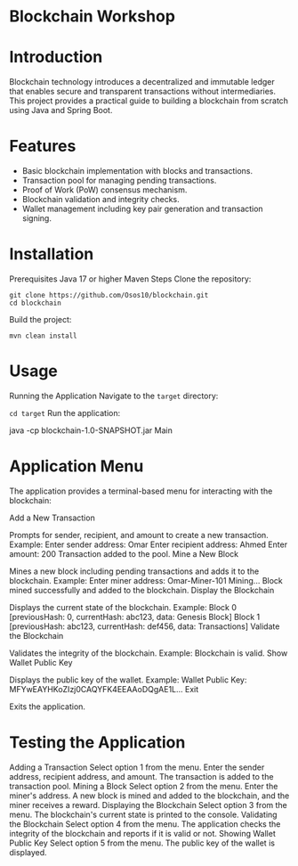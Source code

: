 # Blockchain Workshop
# Introduction
Blockchain technology introduces a decentralized and immutable ledger that enables secure and transparent transactions without intermediaries. This project provides a practical guide to building a blockchain from scratch using Java and Spring Boot.

# Features
* Basic blockchain implementation with blocks and transactions.
* Transaction pool for managing pending transactions.
* Proof of Work (PoW) consensus mechanism.
* Blockchain validation and integrity checks.
* Wallet management including key pair generation and transaction signing.
# Installation
Prerequisites
Java 17 or higher
Maven
Steps
Clone the repository:

```
git clone https://github.com/Osos10/blockchain.git
cd blockchain
```
Build the project:
```
mvn clean install
```
# Usage
Running the Application
Navigate to the `target` directory:

`cd target`
Run the application:

java -cp blockchain-1.0-SNAPSHOT.jar Main
# Application Menu
The application provides a terminal-based menu for interacting with the blockchain:

Add a New Transaction

Prompts for sender, recipient, and amount to create a new transaction.
Example:
Enter sender address: Omar
Enter recipient address: Ahmed
Enter amount: 200
Transaction added to the pool.
Mine a New Block

Mines a new block including pending transactions and adds it to the blockchain.
Example:
Enter miner address: Omar-Miner-101
Mining...
Block mined successfully and added to the blockchain.
Display the Blockchain

Displays the current state of the blockchain.
Example:
Block 0 [previousHash: 0, currentHash: abc123, data: Genesis Block]
Block 1 [previousHash: abc123, currentHash: def456, data: Transactions]
Validate the Blockchain

Validates the integrity of the blockchain.
Example:
Blockchain is valid.
Show Wallet Public Key

Displays the public key of the wallet.
Example:
Wallet Public Key: MFYwEAYHKoZIzj0CAQYFK4EEAAoDQgAE1L...
Exit

Exits the application.
# Testing the Application
Adding a Transaction
Select option 1 from the menu.
Enter the sender address, recipient address, and amount.
The transaction is added to the transaction pool.
Mining a Block
Select option 2 from the menu.
Enter the miner's address.
A new block is mined and added to the blockchain, and the miner receives a reward.
Displaying the Blockchain
Select option 3 from the menu.
The blockchain's current state is printed to the console.
Validating the Blockchain
Select option 4 from the menu.
The application checks the integrity of the blockchain and reports if it is valid or not.
Showing Wallet Public Key
Select option 5 from the menu.
The public key of the wallet is displayed.
